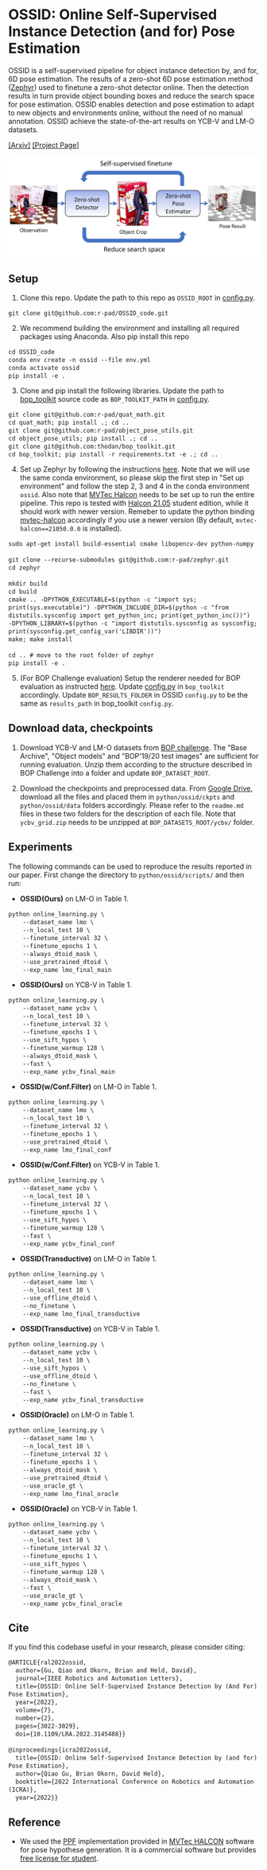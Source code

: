 # OSSID: Online Self-Supervised Instance Detection (and for) Pose Estimation

OSSID is a self-supervised pipeline for object instance detection by, and for, 6D pose estimation. The results of a zero-shot 6D pose estimation method ([Zephyr](https://arxiv.org/abs/2104.13526)) used to finetune a zero-shot detector online. Then the detection results in turn provide object bounding boxes and reduce the search space for pose estimation. OSSID enables detection and pose estimation to adapt to new objects and environments online, without the need of no manual annotation. OSSID achieve the state-of-the-art results on YCB-V and LM-O datasets. 

[[Arxiv]](https://arxiv.org/abs/2201.07309)
[[Project Page]](https://georgegu1997.github.io/OSSID/)

![teaser image](images/ossid.jpg)

## Setup

1. Clone this repo. Update the path to this repo as `OSSID_ROOT` in [config.py](https://github.com/r-pad/OSSID_code/blob/master/python/ossid/config.py). 
```
git clone git@github.com:r-pad/OSSID_code.git
```

2. We recommend building the environment and installing all required packages using Anaconda. Also pip install this repo
```
cd OSSID_code
conda env create -n ossid --file env.yml
conda activate ossid
pip install -e .
```

3. Clone and pip install the following libraries. Update the path to [bop_toolkit](https://github.com/thodan/bop_toolkit) source code as `BOP_TOOLKIT_PATH` in [config.py](https://github.com/r-pad/OSSID_code/blob/master/python/ossid/config.py). 
```
git clone git@github.com:r-pad/quat_math.git
cd quat_math; pip install .; cd ..
git clone git@github.com:r-pad/object_pose_utils.git
cd object_pose_utils; pip install .; cd ..
git clone git@github.com:thodan/bop_toolkit.git
cd bop_toolkit; pip install -r requirements.txt -e .; cd ..
```

4. Set up Zephyr by following the instructions [here](https://github.com/r-pad/zephyr). Note that we will use the same conda environment, so please skip the first step in "Set up environment" and follow the step 2, 3 and 4 in the conda environment `ossid`. 
Also note that [MVTec Halcon](https://www.mvtec.com/products/halcon/?pk_campaign=EN-Halcon&pk_medium=cpc&pk_kwd=) needs to be set up to run the entire pipeline. This repo is tested with [Halcon 21.05](https://www.mvtec.com/products/halcon/newest-features/halcon-21-05) student edition, while it should work with newer version. Remeber to update the python binding [mvtec-halcon](https://pypi.org/project/mvtec-halcon/) accordingly if you use a newer version (By default, `mvtec-halcon==21050.0.0` is installed). 
```
sudo apt-get install build-essential cmake libopencv-dev python-numpy

git clone --recurse-submodules git@github.com:r-pad/zephyr.git
cd zephyr

mkdir build
cd build
cmake .. -DPYTHON_EXECUTABLE=$(python -c "import sys; print(sys.executable)") -DPYTHON_INCLUDE_DIR=$(python -c "from distutils.sysconfig import get_python_inc; print(get_python_inc())")  -DPYTHON_LIBRARY=$(python -c "import distutils.sysconfig as sysconfig; print(sysconfig.get_config_var('LIBDIR'))")
make; make install

cd .. # move to the root folder of zephyr 
pip install -e .
```

5. (For BOP Challenge evaluation) Setup the renderer needed for BOP evaluation as instructed [here](https://github.com/thodan/bop_toolkit). Update [config.py](https://github.com/thodan/bop_toolkit/blob/master/bop_toolkit_lib/config.py) in `bop_toolkit` accordingly. Update `BOP_RESULTS_FOLDER` in OSSID `config.py` to be the same as `results_path` in bop_toolkit `config.py`. 

## Download data, checkpoints

1. Download YCB-V and LM-O datasets from [BOP challenge](https://bop.felk.cvut.cz/datasets/). The "Base Archive", "Object models" and "BOP'19/20 test images" are sufficient for running evaluation. Unzip them according to the structure described in BOP Challenge into a folder and update `BOP_DATASET_ROOT`. 

2. Download the checkpoints and preprocessed data. From [Google Drive](https://drive.google.com/drive/folders/1IgiXgQ2cc_SMB98xrPaF6cFlEIA-7tCw?usp=sharing), download all the files and placed them in `python/ossid/ckpts` and `python/ossid/data` folders accordingly. Please refer to the `readme.md` files in these two folders for the description of each file. Note that `ycbv_grid.zip` needs to be unzipped at `BOP_DATASETS_ROOT/ycbv/` folder. 

## Experiments

The following commands can be used to reproduce the results reported in our paper. First change the directory to `python/ossid/scripts/` and then run:

* **OSSID(Ours)** on LM-O in Table 1. 
```
python online_learning.py \
    --dataset_name lmo \
    --n_local_test 10 \
    --finetune_interval 32 \
    --finetune_epochs 1 \
    --always_dtoid_mask \
    --use_pretrained_dtoid \
    --exp_name lmo_final_main
```

* **OSSID(Ours)** on YCB-V in Table 1. 
```
python online_learning.py \
    --dataset_name ycbv \
    --n_local_test 10 \
    --finetune_interval 32 \
    --finetune_epochs 1 \
    --use_sift_hypos \
    --finetune_warmup 128 \
    --always_dtoid_mask \
    --fast \
    --exp_name ycbv_final_main
```

* **OSSID(w/Conf.Filter)** on LM-O in Table 1. 
```
python online_learning.py \
    --dataset_name lmo \
    --n_local_test 10 \
    --finetune_interval 32 \
    --finetune_epochs 1 \
    --use_pretrained_dtoid \
    --exp_name lmo_final_conf
```

* **OSSID(w/Conf.Filter)** on YCB-V in Table 1. 
```
python online_learning.py \
    --dataset_name ycbv \
    --n_local_test 10 \
    --finetune_interval 32 \
    --finetune_epochs 1 \
    --use_sift_hypos \
    --finetune_warmup 128 \
    --fast \
    --exp_name ycbv_final_conf
```

* **OSSID(Transductive)** on LM-O in Table 1. 
```
python online_learning.py \
    --dataset_name lmo \
    --n_local_test 10 \
    --use_offline_dtoid \
    --no_finetune \
    --exp_name lmo_final_transductive
```

* **OSSID(Transductive)** on YCB-V in Table 1. 
```
python online_learning.py \
    --dataset_name ycbv \
    --n_local_test 10 \
    --use_sift_hypos \
    --use_offline_dtoid \
    --no_finetune \
    --fast \
    --exp_name ycbv_final_transductive
```

* **OSSID(Oracle)** on LM-O in Table 1. 
```
python online_learning.py \
    --dataset_name lmo \
    --n_local_test 10 \
    --finetune_interval 32 \
    --finetune_epochs 1 \
    --always_dtoid_mask \
    --use_pretrained_dtoid \
    --use_oracle_gt \
    --exp_name lmo_final_oracle
```

* **OSSID(Oracle)** on YCB-V in Table 1. 
```
python online_learning.py \
    --dataset_name ycbv \
    --n_local_test 10 \
    --finetune_interval 32 \
    --finetune_epochs 1 \
    --use_sift_hypos \
    --finetune_warmup 128 \
    --always_dtoid_mask \
    --fast \
    --use_oracle_gt \
    --exp_name ycbv_final_oracle
```


## Cite

If you find this codebase useful in your research, please consider citing:

```
@ARTICLE{ral2022ossid,
  author={Gu, Qiao and Okorn, Brian and Held, David},
  journal={IEEE Robotics and Automation Letters}, 
  title={OSSID: Online Self-Supervised Instance Detection by (And For) Pose Estimation}, 
  year={2022},
  volume={7},
  number={2},
  pages={3022-3029},
  doi={10.1109/LRA.2022.3145488}}

@inproceedings{icra2022ossid,
  title={OSSID: Online Self-Supervised Instance Detection by (and for) Pose Estimation},
  author={Qiao Gu, Brian Okorn, David Held},
  booktitle={2022 International Conference on Robotics and Automation (ICRA)},
  year={2022}}
```

## Reference

* We used the [PPF](http://campar.in.tum.de/pub/drost2010CVPR/drost2010CVPR.pdf) implementation provided in [MVTec HALCON](https://www.mvtec.com/products/halcon) software for pose hypothese generation. It is a commercial software but provides [free license for student](https://www.mvtec.com/company/mvtec-on-campus/licenses/student). 